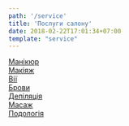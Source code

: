 ```yaml
---
path: '/service'
title: 'Послуги салону'
date: 2018-02-22T17:01:34+07:00
template: "service"
---
```


[Манікюр](/manicure)<br/> 
[Макіяж](/makeup)<br/> 
[Вії](/lashes)<br/> 
[Брови](/brows)<br/> 
[Депіляція](/depilation)<br/> 
[Масаж](/massage)<br/> 
[Подологія](/podology)<br/> 